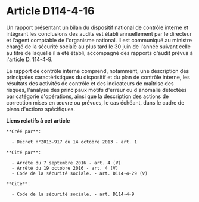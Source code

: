 # Article D114-4-16

Un rapport présentant un bilan du dispositif national de contrôle interne et intégrant les conclusions des audits est établi
annuellement par le directeur et l'agent comptable de l'organisme national. Il est communiqué au ministre chargé de la
sécurité sociale au plus tard le 30 juin de l'année suivant celle au titre de laquelle il a été établi, accompagné des
rapports d'audit prévus à l'article D. 114-4-9. 

Le rapport de contrôle interne comprend, notamment, une description des principales caractéristiques du dispositif et du plan
de contrôle interne, les résultats des activités de contrôle et des indicateurs de maîtrise des risques, l'analyse des
principaux motifs d'erreur ou d'anomalie détectées par catégorie d'opérations, ainsi que la description des actions de
correction mises en œuvre ou prévues, le cas échéant, dans le cadre de plans d'actions spécifiques.

**Liens relatifs à cet article**

	**Créé par**:

	  - Décret n°2013-917 du 14 octobre 2013 - art. 1

	**Cité par**:

	  - Arrêté du 7 septembre 2016 - art. 4 (V)
	  - Arrêté du 19 octobre 2016 - art. 4 (V)
	  - Code de la sécurité sociale. - art. D114-4-29 (V)

	**Cite**:

	  - Code de la sécurité sociale. - art. D114-4-9
